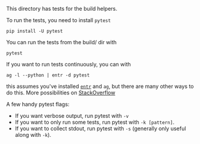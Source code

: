 This directory has tests for the build helpers.

To run the tests, you need to install `pytest`

```
pip install -U pytest
```

You can run the tests from the build/ dir with

```
pytest
```

If you want to run tests continuously, you can with

```
ag -l --python | entr -d pytest
```

this assumes you've installed [`entr`](http://eradman.com/entrproject/) and `ag`,
but there are many other ways to do this.  More possibilities on [StackOverflow](https://stackoverflow.com/questions/15166532/how-to-automatically-run-tests-when-theres-any-change-in-my-project-django)

A few handy pytest flags:
* If you want verbose output, run pytest with `-v`
* If you want to only run some tests, run pytest with `-k [pattern]`.
* If you want to collect stdout, run pytest with `-s` (generally only useful along with `-k`).

